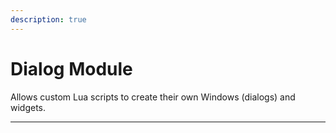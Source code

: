 ```yaml
---
description: true
---
```



# Dialog Module

Allows custom Lua scripts to create their own Windows (dialogs) and widgets.

----

